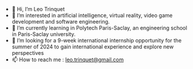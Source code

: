- 👋 Hi, I’m Leo Trinquet
- 👀 I’m interested in artificial intelligence, virtual reality, video game development and software engineering.
- 🌱 I’m currently learning in Polytech Paris-Saclay, an engineering school in Paris-Saclay university.
- 💞️ I’m looking for a 9-week international internship opportunity for the summer of 2024 to gain international experience and explore new perspectives
- 📫 How to reach me : leo.trinquet@gmail.com

<!---
leotrinq/leotrinq is a ✨ special ✨ repository because its `README.md` (this file) appears on your GitHub profile.
You can click the Preview link to take a look at your changes.
--->
